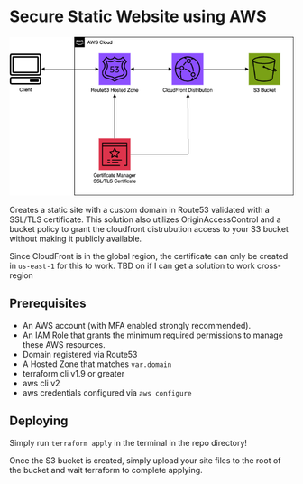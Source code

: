 # Secure Static Website using AWS

![AWS Architecture Diagram](diagram.png)

Creates a static site with a custom domain in Route53 validated with a SSL/TLS certificate. This solution also utilizes OriginAccessControl and a bucket policy to grant the cloudfront distrubution access to your S3 bucket without making it publicly available.

Since CloudFront is in the global region, the certificate can only be created in `us-east-1` for this to work. TBD on if I can get a solution to work cross-region

## Prerequisites

- An AWS account (with MFA enabled strongly recommended).
- An IAM Role that grants the minimum required permissions to manage these AWS resources.
- Domain registered via Route53
- A Hosted Zone that matches `var.domain`
- terraform cli v1.9 or greater
- aws cli v2
- aws credentials configured via `aws configure`

## Deploying

Simply run `terraform apply` in the terminal in the repo directory!

Once the S3 bucket is created, simply upload your site files to the root of the bucket and wait terraform to complete applying.
